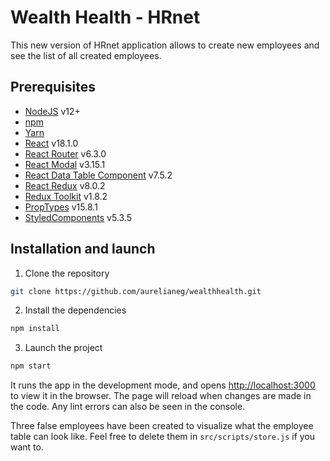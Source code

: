 # Wealth Health - HRnet
This new version of HRnet application allows to create new employees and see the list of all created employees.

## Prerequisites

-  [NodeJS](https://nodejs.org/en/) v12+
-  [npm](https://www.npmjs.com/)
-  [Yarn](https://yarnpkg.com/)
-  [React](https://fr.reactjs.org/) v18.1.0
-  [React Router](https://reactrouter.com/) v6.3.0
-  [React Modal](https://www.npmjs.com/package/react-modal) v3.15.1
-  [React Data Table Component](https://www.npmjs.com/package/react-data-table-component) v7.5.2
-  [React Redux](https://react-redux.js.org/) v8.0.2
-  [Redux Toolkit](https://redux-toolkit.js.org/) v1.8.2
-  [PropTypes](https://www.npmjs.com/package/prop-types) v15.8.1
-  [StyledComponents](https://www.npmjs.com/package/styled-components) v5.3.5

## Installation and launch

1. Clone the repository

```sh
git clone https://github.com/aurelianeg/wealthhealth.git
```

2. Install the dependencies

```sh
npm install
```

3. Launch the project

```sh
npm start
```

It runs the app in the development mode, and opens [http://localhost:3000](http://localhost:3000) to view it in the browser.
The page will reload when changes are made in the code. Any lint errors can also be seen in the console.

Three false employees have been created to visualize what the employee table can look like. Feel free to delete them in `src/scripts/store.js` if you want to.
